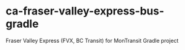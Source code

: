 # ca-fraser-valley-express-bus-gradle
Fraser Valley Express (FVX, BC Transit) for MonTransit Gradle project
